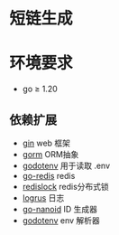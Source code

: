 # 短链生成

# 环境要求
- go ≥ 1.20

## 依赖扩展
- [gin](https://gin-gonic.com/zh-cn/docs/) web 框架
- [gorm](https://gorm.io/zh_CN/docs/index.html) ORM抽象
- [godotenv](https://github.com/joho/godotenv) 用于读取 .env
- [go-redis](https://redis.uptrace.dev/zh/guide/) redis
- [redislock](https://github.com/bsm/redislock) redis分布式锁
- [logrus](https://github.com/sirupsen/logrus) 日志
- [go-nanoid](https://github.com/matoous/go-nanoid) ID 生成器
- [godotenv](https://github.com/joho/godotenv) env 解析器